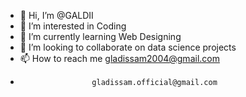 - 👋 Hi, I’m @GALDII
- 👀 I’m interested in Coding
- 🌱 I’m currently learning Web Designing
- 💞️ I’m looking to collaborate on data science projects
- 📫 How to reach me gladissam2004@gmail.com
-                     gladissam.official@gmail.com
